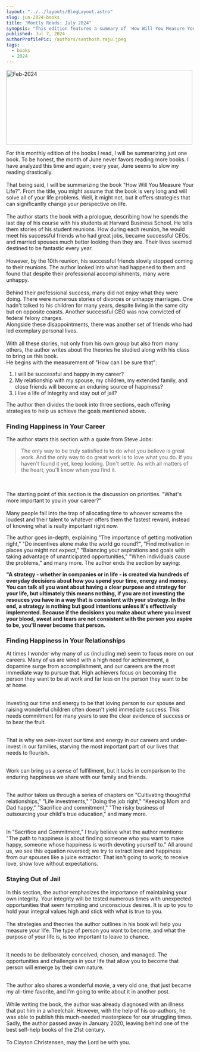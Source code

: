 ```yaml
---
layout: "../../layouts/BlogLayout.astro"
slug: jun-2024-books
title: "Montly Reads: July 2024"
synopsis: "This edition features a summary of 'How Will You Measure Your Life?' by Clayton Christensen. The author offers strategies for finding happiness in career and relationships while maintaining integrity. His personal stories and professional insights provide a valuable guide for a fulfilling life."
published: Jul 7, 2024
authorProfilePic: /authors/santhosh.raju.jpeg
tags:
  - books
  - 2024
---
```


<div class="w-full flex flex-row justify-center">
  <img src="/jun-2024/cover.jpg" alt="Feb-2024" width="500" height="200" />
</div>

For this monthly edition of the books I read, I will be summarizing just one book. To be honest, the month of June never favors reading more books. I have analyzed this time and again; every year, June seems to slow my reading drastically.
<br/><br/>
That being said, I will be summarizing the book "How Will You Measure Your Life?". From the title, you might assume that the book is very long and will solve all of your life problems. Well, it might not, but it offers strategies that can significantly change your perspective on life.
<br/><br/>
The author starts the book with a prologue, describing how he spends the last day of his course with his students at Harvard Business School. He tells them stories of his student reunions. How during each reunion, he would meet his successful friends who had great jobs, became successful CEOs, and married spouses much better looking than they are. Their lives seemed destined to be fantastic every year.
<br/><br/>
However, by the 10th reunion, his successful friends slowly stopped coming to their reunions. The author looked into what had happened to them and found that despite their professional accomplishments, many were unhappy.
<br/><br/>
Behind their professional success, many did not enjoy what they were doing. There were numerous stories of divorces or unhappy marriages. One hadn't talked to his children for many years, despite living in the same city but on opposite coasts. Another successful CEO was now convicted of federal felony charges.
<br/>
Alongside these disappointments, there was another set of friends who had led exemplary personal lives.
<br/><br/>
With all these stories, not only from his own group but also from many others, the author writes about the theories he studied along with his class to bring us this book.
<br/>
He begins with the measurement of "How can I be sure that":

1. I will be successful and happy in my career?
2. My relationship with my spouse, my children, my extended family, and close friends will become an enduring source of happiness?
3. I live a life of integrity and stay out of jail?

The author then divides the book into three sections, each offering strategies to help us achieve the goals mentioned above.

### Finding Happiness in Your Career

The author starts this section with a quote from Steve Jobs:

> The only way to be truly satisfied is to do what you believe is great work. And the only way to do great work is to love what you do. If you haven't found it yet, keep looking. Don't settle. As with all matters of the heart, you'll know when you find it.

<br/><br/>
The starting point of this section is the discussion on priorities. "What's more important to you in your career?"
<br/><br/>
Many people fall into the trap of allocating time to whoever screams the loudest and their talent to whatever offers them the fastest reward, instead of knowing what is really important right now.

The author goes in-depth, explaining "The importance of getting motivation right," "Do incentives alone make the world go round?", "Find motivation in places you might not expect," "Balancing your aspirations and goals with taking advantage of unanticipated opportunities," "When individuals cause the problems," and many more. The author ends the section by saying:

**"A strategy - whether in companies or in life - is created via hundreds of everyday decisions about how you spend your time, energy and money. You can talk all you want about having a clear purpose and strategy for your life, but ultimately this means nothing, if you are not investing the resouces you have in a way that is consistent with your strategy. In the end, a strategy is nothing but good intentions unless it's effectively implemented. Because if the decisions you make about where you invest your blood, sweat and tears are not consistent with the person you aspire to be, you'll never become that person.**

### Finding Happiness in Your Relationships

At times I wonder why many of us (including me) seem to focus more on our careers. Many of us are wired with a high need for achievement, a dopamine surge from accomplishment, and our careers are the most immediate way to pursue that. High achievers focus on becoming the person they want to be at work and far less on the person they want to be at home.
<br/><br/>

Investing our time and energy to be that loving person to our spouse and raising wonderful children often doesn't yield immediate success. This needs commitment for many years to see the clear evidence of success or to bear the fruit.
<br/><br/>

That is why we over-invest our time and energy in our careers and under-invest in our families, starving the most important part of our lives that needs to flourish.
<br/><br/>

Work can bring us a sense of fulfillment, but it lacks in comparison to the enduring happiness we share with our family and friends.
<br/><br/>

The author takes us through a series of chapters on "Cultivating thoughtful relationships," "Life investments," "Doing the job right," "Keeping Mom and Dad happy," "Sacrifice and commitment," "The risky business of outsourcing your child's true education," and many more.
<br/><br/>

In "Sacrifice and Commitment," I truly believe what the author mentions: "The path to happiness is about finding someone who you want to make happy, someone whose happiness is worth devoting yourself to." All around us, we see this equation reversed; we try to extract love and happiness from our spouses like a juice extractor. That isn't going to work; to receive love, show love without expectations.

### Staying Out of Jail

In this section, the author emphasizes the importance of maintaining your own integrity. Your integrity will be tested numerous times with unexpected opportunities that seem tempting and unconscious desires. It is up to you to hold your integral values high and stick with what is true to you.
<br/><br/>
The strategies and theories the author outlines in his book will help you measure your life. The type of person you want to become, and what the purpose of your life is, is too important to leave to chance.
<br/><br/>

It needs to be deliberately conceived, chosen, and managed. The opportunities and challenges in your life that allow you to become that person will emerge by their own nature.
<br/><br/>

The author also shares a wonderful movie, a very old one, that just became my all-time favorite, and I'm going to write about it in another post.
<br/><br/>
While writing the book, the author was already diagnosed with an illness that put him in a wheelchair. However, with the help of his co-authors, he was able to publish this much-needed masterpiece for our struggling times. Sadly, the author passed away in January 2020, leaving behind one of the best self-help books of the 21st century.
<br/><br/>
To Clayton Christensen, may the Lord be with you.
